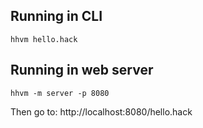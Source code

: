 ## Running in CLI

```hhvm hello.hack```

## Running in web server

```hhvm -m server -p 8080```

Then go to: http://localhost:8080/hello.hack